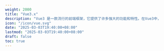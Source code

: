 ```yaml
---
weight: 2000
title: "Vue3.x"
description: "Vue3 是一款流行的前端框架，它提供了许多强大的功能和特性。在Vue3中，我们可以使用Composition API来构建组件，这使得代码更加模块化和可维护。"
icon: "/icon/vue.svg"
date: "2025-03-03T19:40:00+08:00"
lastmod: "2025-03-03T19:40:00+08:00"
draft: false
toc: true
---
```

